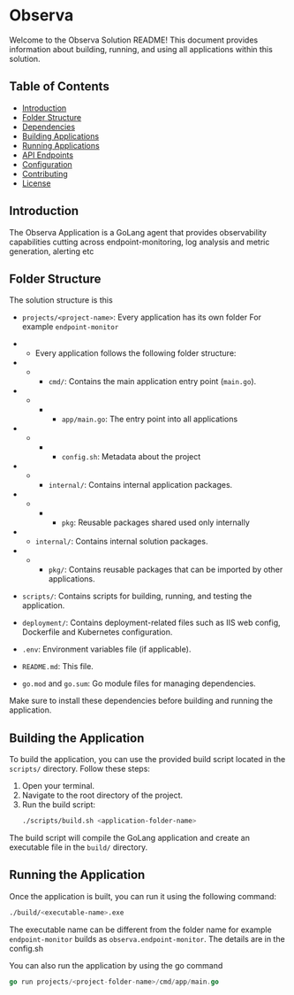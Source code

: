 # Observa

Welcome to the Observa Solution README! This document provides information about building, running, and using all applications within this solution.

## Table of Contents

- [Introduction](#introduction)
- [Folder Structure](#folder-structure)
- [Dependencies](#dependencies)
- [Building Applications](#building-the-application)
- [Running Applications](#running-the-application)
- [API Endpoints](#api-endpoints)
- [Configuration](#configuration)
- [Contributing](#contributing)
- [License](#license)

## Introduction

The Observa Application is a GoLang agent that provides observability capabilities cutting across endpoint-monitoring, log analysis and metric generation, alerting etc

## Folder Structure
The solution structure is this
- `projects/<project-name>`: Every application has its own folder For example `endpoint-monitor`
- - Every application follows the following folder structure:

- - - `cmd/`: Contains the main application entry point (`main.go`).
- - - - `app/main.go`: The entry point into all applications
- - - - `config.sh`: Metadata about the project
- - - `internal/`: Contains internal application packages.
- - - - `pkg`: Reusable packages shared used only internally

- - `internal/`: Contains internal solution packages.
- - - `pkg/`: Contains reusable packages that can be imported by other applications.
- `scripts/`: Contains scripts for building, running, and testing the application.
- `deployment/`: Contains deployment-related files such as IIS web config, Dockerfile and Kubernetes configuration.
- `.env`: Environment variables file (if applicable).
- `README.md`: This file.
- `go.mod` and `go.sum`: Go module files for managing dependencies.

Make sure to install these dependencies before building and running the application.

## Building the Application

To build the application, you can use the provided build script located in the `scripts/` directory. Follow these steps:

1. Open your terminal.
2. Navigate to the root directory of the project.
3. Run the build script:
    ```bash
    ./scripts/build.sh <application-folder-name>
    ```

The build script will compile the GoLang application and create an executable file in the `build/` directory.

## Running the Application

Once the application is built, you can run it using the following command:
```bash
./build/<executable-name>.exe
```
The executable name can be different from the folder name for example `endpoint-monitor` builds as `observa.endpoint-monitor`. The details are in the config.sh 



You can also run the application by using the go command

```Go
go run projects/<project-folder-name>/cmd/app/main.go
```
